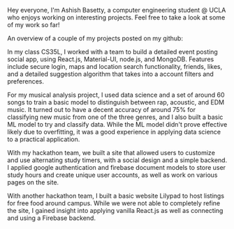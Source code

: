 Hey everyone,
I'm Ashish Basetty, a computer engineering student @ UCLA who enjoys working on interesting projects. Feel free to take a look at some of my work so far!

An overview of a couple of my projects posted on my github:

In my class CS35L, I worked with a team to build a detailed event posting social app, using React.js, Material-UI, node.js, and MongoDB. Features include secure login, maps and location search functionality, friends, likes, and a detailed suggestion algorithm that takes into a account filters and preferences.

For my musical analysis project, I used data science and a set of around 60 songs to train a basic model to distinguish between rap, acoustic, and EDM music. It turned out to have a decent accuracy of around 75% for classifying new music from one of the three genres, and I also built a basic ML model to try and classify data. While the ML model didn't prove effective likely due to overfitting, it was a good experience in applying data science to a practical application.

With my hackathon team, we built a site that allowed users to customize and use alternating study timers, with a social design and a simple backend. I applied google authentication and firebase document models to store user study hours and create unique user accounts, as well as work on various pages on the site.

With another hackathon team, I built a basic website Lilypad to host listings for free food around campus. While we were not able to completely refine the site, I gained insight into applying vanilla React.js as well as connecting and using a Firebase backend.

<!---
Ashish-Basetty/Ashish-Basetty is a ✨ special ✨ repository because its `README.md` (this file) appears on your GitHub profile.
You can click the Preview link to take a look at your changes.
--->
